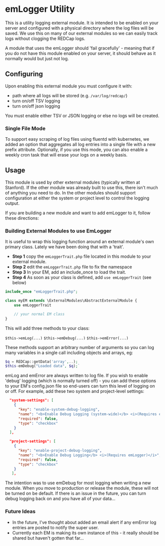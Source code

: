# emLogger Utility

This is a utility logging external module.  It is intended to be enabled on your server and configured with a physical
 directory where the log files will be saved.  We use this on many of our external modules so we can easily track logs
  without clogging the REDCap logs.

A module that uses the emLogger should 'fail gracefully' - meaning that if you do not have this module enabled on your
 server, it should behave as it normally would but just not log.

## Configuring

Upon enabling this external module you must configure it with:
  * path where all logs will be stored (e.g. `/var/log/redcap/`)
  * turn on/off TSV logging
  * turn on/off json logging

You must enable either TSV or JSON logging or else no logs will be created.

### Single File Mode
To support easy scraping of log files using fluentd with kubernetes, we added an option that aggregates all log entries
into a single file with a new prefix attribute.  Optionally, if you use this mode, you can also enable a weekly cron
task that will erase your logs on a weekly basis.

## Usage

This module is used by other external modules (typically written at Stanford).  If the other module was already built
 to use this, there isn't much of anything you need to do.  In the other modules should support configuration at either
 the system or project level to control the logging output.

If you are building a new module and want to add emLogger to it, follow these directions:

### Building External Modules to use EmLogger

It is useful to wrap this logging function around an external module's own primary class.  Lately we have been doing that with a 'trait'.  
* **Step 1** copy the `emLoggerTrait.php` file located in this module to your external module.
* **Step 2** edit the `emLoggerTrait.php` file to fix the namespace
* **Step 3** In your EM, add an include_once to load the trait.
* **Step 4** As soon as your class is defined, add `use emLoggerTrait` (see below)

```php
include_once "emLoggerTrait.php";

class myEM extends \ExternalModules\AbstractExternalModule {
    use emLoggerTrait

    // your normal EM class    
}
```

This will add three methods to your class:
 
 `$this->emLog(...)`
 `$this->emDebug(...)`
 `$this->emError(...)`


These methods support an arbitrary number of arguments so you can log many variables in a single call including objects and arrays, eg:

```php
$q = REDCap::getData('array',..);
$this-emDebug("Loaded data", $q);`
```

emLog and emError are always written to log file.  If you wish to enable 'debug' logging (which is normally turned off) - you can add these options to your EM's config.json file so end-users can turn this level of logging on or off. For example, add these two system and project-level settings:

```json
  "system-settings": [
    {
      "key": "enable-system-debug-logging",
      "name": "<b>Enable Debug Logging (system-wide)</b> <i>(Requires emLogger)</i>",
      "required": false,
      "type": "checkbox"
    }
  ],

  "project-settings": [
    {
      "key": "enable-project-debug-logging",
      "name": "<b>Enable Debug Logging</b> <i>(Requires emLogger)</i>",
      "required": false,
      "type": "checkbox"
    }
   ],
```

The intention was to use emDebug for most logging when writing a new module.  When you move to production or release the module, these will not be turned on be default.  If there is an issue in the future, you can turn debug logging back on and you have all of your data...

### Future Ideas

* In the future, I've thought about added an email alert if any emError log entries are posted to notify the super user.  
* Currently each EM is making its own instance of this - it really should be shared but haven't gotten that far...
